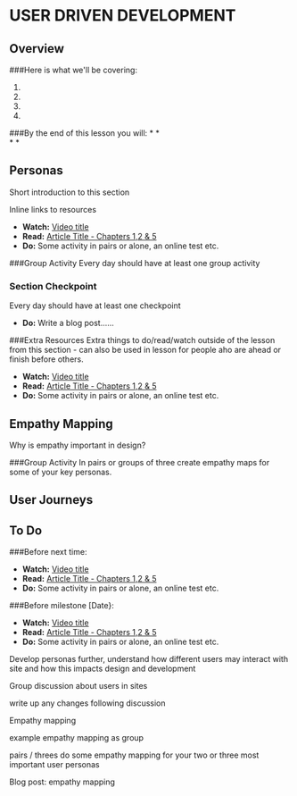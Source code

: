 USER DRIVEN DEVELOPMENT
=======================

Overview
--------
###Here is what we'll be covering:

1. 
2. 
3. 
4. 

###By the end of this lesson you will:
* 
*  
* 
* 

Personas
---------
Short introduction to this section

Inline links to resources
* __Watch:__ [Video title](#)
* __Read:__ [Article Title - Chapters 1,2 & 5](#)
* __Do:__ Some activity in pairs or alone, an online test etc.

###Group Activity
Every day should have at least one group activity

### Section Checkpoint
Every day should have at least one checkpoint
* __Do:__ Write a blog post......

###Extra Resources
Extra things to do/read/watch outside of the lesson from this section - can also be used in lesson for people aho are ahead or finish before others.
* __Watch:__ [Video title](#)
* __Read:__ [Article Title - Chapters 1,2 & 5](#)
* __Do:__ Some activity in pairs or alone, an online test etc.

Empathy Mapping
---------------
Why is empathy important in design?

###Group Activity
In pairs or groups of three create empathy maps for some of your key personas.



User Journeys
-------------


To Do
-----
###Before next time:
* __Watch:__ [Video title](#)
* __Read:__ [Article Title - Chapters 1,2 & 5](#)
* __Do:__ Some activity in pairs or alone, an online test etc.

###Before milestone [Date}:
* __Watch:__ [Video title](#)
* __Read:__ [Article Title - Chapters 1,2 & 5](#)
* __Do:__ Some activity in pairs or alone, an online test etc.












Develop personas further, understand how different users may interact with site and how this impacts design and development

Group discussion about users in sites

write up any changes following discussion

Empathy mapping


example empathy mapping as group 

pairs / threes do some empathy mapping for your two or three most important user personas

Blog post: empathy mapping

